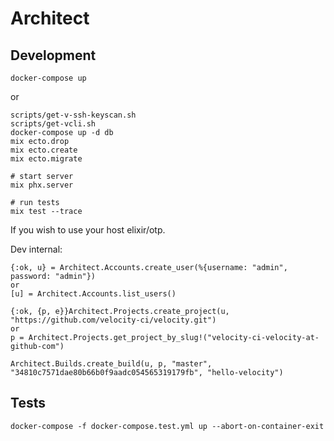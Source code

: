 # Architect

## Development

```
docker-compose up
```

or 

```
scripts/get-v-ssh-keyscan.sh
scripts/get-vcli.sh
docker-compose up -d db
mix ecto.drop
mix ecto.create
mix ecto.migrate

# start server
mix phx.server

# run tests
mix test --trace
```
If you wish to use your host elixir/otp.

Dev internal:
```
{:ok, u} = Architect.Accounts.create_user(%{username: "admin", password: "admin"})
or
[u] = Architect.Accounts.list_users()

{:ok, {p, e}}Architect.Projects.create_project(u, "https://github.com/velocity-ci/velocity.git")
or
p = Architect.Projects.get_project_by_slug!("velocity-ci-velocity-at-github-com")

Architect.Builds.create_build(u, p, "master", "34810c7571dae80b66b0f9aadc054565319179fb", "hello-velocity")
```

## Tests
```
docker-compose -f docker-compose.test.yml up --abort-on-container-exit
```
